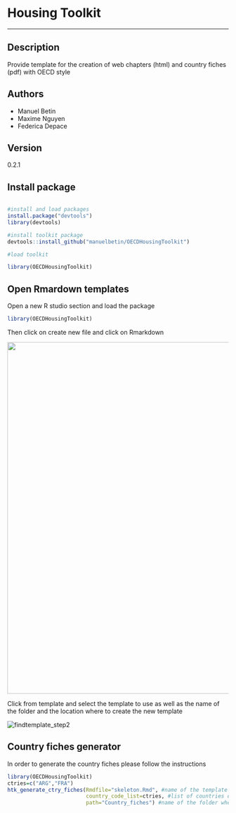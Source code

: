 # Housing Toolkit 

----

## Description

Provide template for the creation of web chapters (html) and country fiches (pdf) with OECD style

## Authors

- Manuel Betin
- Maxime Nguyen
- Federica Depace

## Version

0.2.1

## Install package

```r

#install and load packages
install.package("devtools")
library(devtools)

#install toolkit package
devtools::install_github("manuelbetin/OECDHousingToolkit")

#load toolkit

library(OECDHousingToolkit)

```

## Open Rmardown templates

Open a new R studio section and load the package

```r
library(OECDHousingToolkit)
```
 Then click on create new file and click on Rmarkdown

<img src="https://user-images.githubusercontent.com/57252006/81654387-d40caf00-9435-11ea-9a6f-9a1b8cfef911.png" width="800" height="800"/>

Click from template and select the template to use as well as the name of the folder and the location 
where to create the new template

![findtemplate_step2](https://user-images.githubusercontent.com/57252006/81654868-251ca300-9436-11ea-9ad2-dbcb6616dfb4.png)

## Country fiches generator

In order to generate the country fiches please follow the instructions

```r
library(OECDHousingToolkit)
ctries=c("ARG","FRA")
htk_generate_ctry_fiches(Rmdfile="skeleton.Rmd", #name of the template of the country fiches
                         country_code_list=ctries, #list of countries of interest
                         path="Country_fiches") #name of the folder where to store the pdf files created
```
